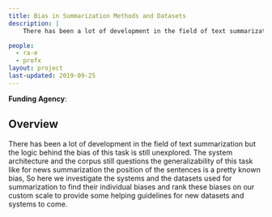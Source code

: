 ```yaml
---
title: Bias in Summarization Methods and Datasets
description: |
    There has been a lot of development in the field of text summarization but the logic behind the bias of this task is still unexplored. The system architecture and the corpus still questions the generalizability of this task like for news summarization the position of the sentences is a pretty known bias, so here we investigate the systems and the datasets used for summarization to find their individual biases and rank these biases on our custom scale to provide some helping guidelines for new datasets and systems to come.

people:
  - ra-e
  - profx
layout: project
last-updated: 2019-09-25
---
```


<b>Funding Agency</b>:

<h2>Overview </h2>
There has been a lot of development in the field of text summarization but the logic behind the bias of this task is still unexplored. The system architecture and the corpus still questions the generalizability of this task like for news summarization the position of the sentences is a pretty known bias, So here we investigate the systems and the datasets used for summarization to find their individual biases and rank these biases on our custom scale to provide some helping guidelines for new datasets and systems to come.